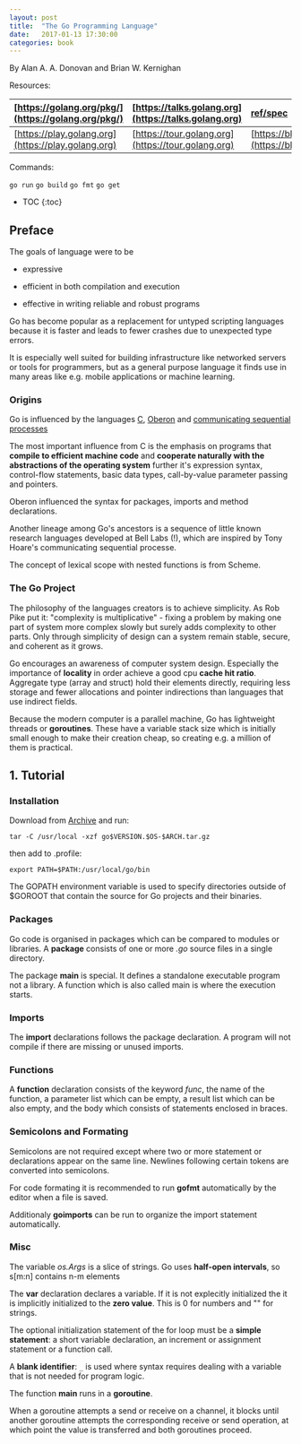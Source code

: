 ```yaml
---
layout: post
title:  "The Go Programming Language"
date:   2017-01-13 17:30:00
categories: book
---
```


By Alan A. A. Donovan and Brian W. Kernighan

Resources:

| [https://golang.org/pkg/](https://golang.org/pkg/) | [https://talks.golang.org](https://talks.golang.org) | [ref/spec](https://golang.org/ref/spec) |
| :---- | :---- | :---- |
| [https://play.golang.org](https://play.golang.org) | [https://tour.golang.org](https://tour.golang.org) | [https://blog.golang.org](https://blog.golang.org)


Commands:

`go run` `go build` `go fmt` `go get`


* TOC
{:toc}

## Preface

The goals of language were to be 

* expressive

* efficient in both compilation and execution

* effective in writing reliable and robust programs


Go has become popular as a replacement for untyped scripting languages because it is faster and leads to fewer crashes due to unexpected type errors.

It is especially well suited for building infrastructure like networked servers or tools for programmers, but as a general purpose language it finds use in many areas like e.g. mobile applications or machine learning.


### Origins

Go is influenced by the languages [C](https://en.wikipedia.org/wiki/C_%28programming_language%29), [Oberon](https://en.wikipedia.org/wiki/Oberon_%28programming_language%29) and [communicating sequential processes](https://en.wikipedia.org/wiki/Communicating_sequential_processes)

The most important influence from C is the emphasis on programs that __compile to efficient machine code__ and __cooperate naturally with the abstractions of the operating system__ further it's expression syntax, control-flow statements, basic data types, call-by-value parameter passing and pointers.

Oberon influenced the syntax for packages, imports and method declarations.

Another lineage among Go's ancestors is a sequence of little known research languages developed at Bell Labs (!), which are inspired by Tony Hoare's communicating sequential processe.

The concept of lexical scope with nested functions is from Scheme.


### The Go Project

The philosophy of the languages creators is to achieve simplicity. As Rob Pike put it: "complexity is multiplicative" - fixing a problem by making one part of system more complex slowly but surely adds complexity to other parts. Only through simplicity of design can a system remain stable, secure, and coherent as it grows.

Go encourages an awareness of computer system design. Especially the importance of **locality** in order achieve a good cpu **cache hit ratio**. Aggregate type (array and struct) hold their elements directly, requiring less storage and fewer allocations and pointer indirections than languages that use indirect fields.

Because the modern computer is a parallel machine, Go has lightweight threads or **goroutines**. These have a variable stack size which is initially small enough to make their creation cheap, so creating e.g. a million of them is practical.


## 1. Tutorial

### Installation

Download from [Archive](https://golang.org/dl/) and run:

`tar -C /usr/local -xzf go$VERSION.$OS-$ARCH.tar.gz`

then add to .profile:

`export PATH=$PATH:/usr/local/go/bin`

The GOPATH environment variable is used to specify directories outside of $GOROOT that contain the source for Go projects and their binaries.


### Packages

Go code is organised in packages which can be compared to modules or libraries. A **package** consists of one or more *.go* source files in a single directory.

The package **main** is special. It defines a standalone executable program not a library. A function which is also called main is where the execution starts.

### Imports

The **import** declarations follows the package declaration. A program will not compile if there are missing or unused imports.

### Functions

A **function** declaration consists of the keyword *func*, the name of the function, a parameter list which can be empty, a result list which can be also empty, and the body which consists of statements enclosed in braces.

### Semicolons and Formating

Semicolons are not required except where two or more statement or declarations appear on the same line. Newlines following certain tokens are converted into semicolons. 

For code formating it is recommended to run **gofmt** automatically by the editor when a file is saved.

Additionaly **goimports** can be run to organize the import statement automatically.

### Misc

The variable *os.Args* is a slice of strings. Go uses **half-open intervals**, so s[m:n] contains n-m elements

The **var** declaration declares a variable. If it is not explecitly initialized the it is implicitly initialized to the **zero value**. This is 0 for numbers and "" for strings.

The optional initialization statement of the for loop must be a **simple statement**: a short variable declaration, an increment or assignment statement or a function call.

A **blank identifier**: `_` is used where syntax requires dealing with a variable that is not needed for program logic.

The function __main__ runs in a **goroutine**.

When a goroutine attempts a send or receive on a channel, it blocks until another goroutine attempts the corresponding receive or send operation, at which point the value is transferred and both goroutines proceed.
